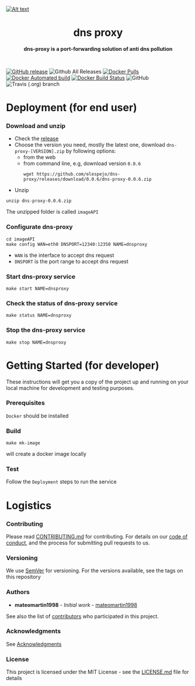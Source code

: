 
[![Alt text](https://www.lucidchart.com/publicSegments/view/fd12f5ad-ac4c-4e36-99d1-d806c6b07ae0/image.png)](https://www.lucidchart.com/publicSegments/view/fd12f5ad-ac4c-4e36-99d1-d806c6b07ae0/image.png)
<h1 align="center"> dns proxy </h1>
<p align="center">
  <b >dns-proxy is a port-forwarding solution of anti dns pollution</b>
</p>
<br>

[![GitHub release](https://img.shields.io/github/release/elespejo/dns-proxy.svg)](https://github.com/elespejo/dns-proxy/releases)
![Github All Releases](https://img.shields.io/github/downloads/elespejo/dns-proxy/total.svg)
[![Docker Pulls](https://img.shields.io/docker/pulls/elespejo/dns-proxy-x86.svg)](https://hub.docker.com/r/elespejo/dns-proxy/tags/)
[![Docker Automated build](https://img.shields.io/docker/automated/elespejo/dns-proxy-x86.svg)](https://hub.docker.com/r/elespejo/dns-proxy-x86/)
[![Docker Build Status](https://img.shields.io/docker/build/elespejo/dns-proxy-x86.svg)](https://hub.docker.com/r/elespejo/dns-proxy-x86/builds/)
![GitHub](https://img.shields.io/github/license/elespejo/dns-proxy.svg)
![Travis (.org) branch](https://img.shields.io/travis/elespejo/dns-proxy.svg)


# Deployment (for end user)

### Download and unzip
* Check the [release](https://github.com/elespejo/dns-proxy/releases) 
* Choose the version you need, mostly the latest one, download `dns-proxy-[VERSION].zip` by following options:
  * from the web
  * from command line, e.g, download version `0.0.6` 
    ```
    wget https://github.com/elespejo/dns-proxy/releases/download/0.0.6/dns-proxy-0.0.6.zip
    ``` 
* Unzip
```
unzip dns-proxy-0.0.6.zip
```
The unzipped folder is called `imageAPI`

### Configurate dns-proxy
```
cd imageAPI
make config WAN=eth0 DNSPORT=12340:12350 NAME=dnsproxy
```
* `WAN` is the interface to accept dns request
* `DNSPORT` is the port range to accept dns request

### Start dns-proxy service
```
make start NAME=dnsproxy
```

### Check the status of dns-proxy service
```
make status NAME=dnsproxy
```

### Stop the dns-proxy service
```
make stop NAME=dnsproxy
```
# Getting Started (for developer)

These instructions will get you a copy of the project up and running on your local machine for development and testing purposes. 

### Prerequisites

`Docker` should be installed

### Build

```
make mk-image
```
will create a docker image locally

### Test

Follow the `Deployment` steps to run the service

# Logistics

### Contributing

Please read [CONTRIBUTING.md](https://github.com/meninasx86/dns-proxy/blob/master/docs/CONTRIBUTING.md) for contributing.
For details on our [code of conduct](https://github.com/meninasx86/dns-proxy/blob/master/docs/CODE_OF_CONDUCT.md), and the process for submitting pull requests to us.

### Versioning

We use [SemVer](http://semver.org/) for versioning. For the versions available, see the tags on this repository

### Authors

* **mateomartin1998** - *Initial work* - [mateomartin1998](https://github.com/mateomartin1998)

See also the list of [contributors](https://github.com/meninasx86/dns-proxy/graphs/contributors) who participated in this project.

### Acknowledgments

See [Acknowledgments](https://github.com/meninasx86/dns-proxy/blob/master/docs/ACKNOWLEDGMENTS.md)


### License

This project is licensed under the MIT License - see the [LICENSE.md](https://github.com/meninasx86/dns-proxy/blob/master/LICENSE.md) file for details


